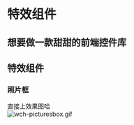 # 特效组件
想要做一款甜甜的前端控件库
---
## 特效组件
### 照片框
直接上效果图哈  
![wch-picturesbox.gif](https://github.com/OnlyPiglet/Front-End-Components/blob/master/picturesbox/picturebox.gif)

